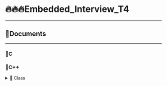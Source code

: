 # 🔥🔥🔥Embedded_Interview_T4
-------------------------------------------------------------
## 🧾Documents
-------------------------------------------------------------
###  💊C 
### 💊C++      
<details>

<summary>🔸 Class</summary>

### Khái niệm
        ```
         Class hay lớp là một mô tả trừu tượng (abstract) của nhóm các đối tượng (object) có cùng bản chất, ngược lại mỗi một đối tượng là một thể hiện cụ thể (instance) cho những mô tả trừu tượng đó. Một class trong C++ sẽ có các đặc điểm sau:
         
         ▪ Một class bao gồm các thành phần dữ liệu (thuộc tính hay property) và các 
phương thức (hàm thành phần hay method).
         
         ▪ Class thực chất là một kiểu dữ liệu do người lập trình định nghĩa.
         
         ▪ Trong C++, từ khóa class sẽ chỉ điểm bắt đầu của một class sẽ được cài đặt.
         ```

</details>
